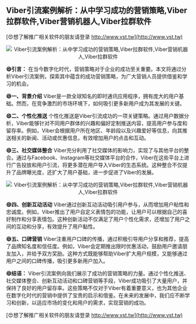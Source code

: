 ## **Viber引流案例解析：从中学习成功的营销策略,Viber拉群软件,Viber营销机器人,Viber拉群软件**

[😍想了解推广相关软件的朋友请登录 http://www.vst.tw](http://www.vst.tw)

 <center><img src="https://vst.tw/MP4/tuiguang/png/4.png" alt="Viber引流案例解析：从中学习成功的营销策略,Viber拉群软件,Viber营销机器人,Viber拉群软件"></center>

**😄引言：**
在当今数字化时代，营销策略对于企业的成功至关重要。本文将通过分析Viber引流案例，探索其中蕴含的成功营销策略，为广大营销人员提供借鉴和学习的机会。

**😄一、背景介绍**
Viber是一款全球知名的即时通讯应用程序，拥有庞大的用户基础。然而，在竞争激烈的市场环境下，如何吸引更多新用户成为其发展的关键。

**😄二、个性化推送**
个性化推送是Viber引流成功的一项关键策略。通过用户数据分析，Viber能够针对不同用户群体的兴趣和偏好定制推送内容，提高用户参与度和留存率。例如，Viber会根据用户所在地区、年龄段以及兴趣爱好等信息，向其推送相关的新闻、活动或优惠信息，有效增加用户的点击和互动。

**😄三、社交媒体整合**
Viber充分利用了社交媒体的影响力，实现了与其他平台的整合。通过与Facebook、Instagram等社交媒体平台的合作，Viber在这些平台上进行广告投放和用户引流，将更多潜在用户导入Viber的生态系统。这种整合不仅提升了品牌曝光度，还扩大了用户基础，进一步促进了Viber的发展。

 <center><img src="https://vst.tw/MP4/tuiguang/png/7.png" alt="Viber引流案例解析：从中学习成功的营销策略,Viber拉群软件,Viber营销机器人,Viber拉群软件"></center>

**😄四、创新互动活动**
Viber通过创新互动活动吸引用户参与，从而增加用户粘性和忠诚度。例如，Viber推出了用户自定义表情包的功能，让用户可以根据自己的喜好制作和分享表情包。这种创新活动不仅满足了用户个性化需求，还增加了用户之间的互动和分享，有效提升了用户黏性。

**😄五、口碑营销**
Viber注重用户口碑的传播，通过积极引导用户分享和推荐，提高了品牌知名度和信任度。例如，Viber会定期推出限时优惠活动，鼓励用户邀请朋友加入，并给予双方奖励。这种方式既能够帮助Viber扩大用户规模，又能够通过用户之间的口碑传播，吸引更多新用户加入。

**😄结语：**
Viber引流案例向我们展示了成功的营销策略的力量。通过个性化推送、社交媒体整合、创新互动活动和口碑营销等手段，Viber成功吸引了大量用户，并保持了良好的用户留存率。这些策略不仅对于Viber有着重要意义，也为其他企业在数字化时代的营销中提供了宝贵的启示和借鉴。在未来的发展中，我们应不断学习和创新，以适应市场的变化和用户的需求，实现营销的成功。

[😍想了解推广相关软件的朋友请登录 http://www.vst.tw](http://www.vst.tw)



